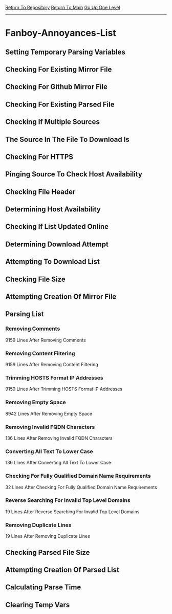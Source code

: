 [Return To Repository](https://github.com/deathbybandaid/piholeparser/)
[Return To Main](https://github.com/deathbybandaid/piholeparser/blob/master/RecentRunLogs/Mainlog.md)
[Go Up One Level](https://github.com/deathbybandaid/piholeparser/blob/master/RecentRunLogs/TopLevelScripts/30-Processing-Blacklists.md)
____________________________________
# Fanboy-Annoyances-List
## Setting Temporary Parsing Variables
## Checking For Existing Mirror File
## Checking For Github Mirror File
## Checking For Existing Parsed File
## Checking If Multiple Sources
## The Source In The File To Download Is
## Checking For HTTPS
## Pinging Source To Check Host Availability
## Checking File Header
## Determining Host Availability
## Checking If List Updated Online
## Determining Download Attempt
## Attempting To Download List
## Checking File Size
## Attempting Creation Of Mirror File
## Parsing List
### Removing Comments
9159 Lines After Removing Comments
### Removing Content Filtering
9159 Lines After Removing Content Filtering
### Trimming HOSTS Format IP Addresses
9159 Lines After Trimming HOSTS Format IP Addresses
### Removing Empty Space
8942 Lines After Removing Empty Space
### Removing Invalid FQDN Characters
136 Lines After Removing Invalid FQDN Characters
### Converting All Text To Lower Case
136 Lines After Converting All Text To Lower Case
### Checking For Fully Qualified Domain Name Requirements
32 Lines After Checking For Fully Qualified Domain Name Requirements
### Reverse Searching For Invalid Top Level Domains
19 Lines After Reverse Searching For Invalid Top Level Domains
### Removing Duplicate Lines
19 Lines After Removing Duplicate Lines
## Checking Parsed File Size
## Attempting Creation Of Parsed List
## Calculating Parse Time
## Clearing Temp Vars
